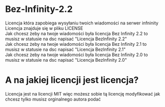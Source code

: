 # Bez-Infinity-2.2
Licencja która zapobiega wysyłaniu twoich wiadomości na serwer infninity
<br>
Licencja znajduje się w pliku LICENSE
<br>
Jak chcesz żeby na twoje wiadomości była licencja Bez Infinity 2.2 to musisz w statusie na dsc napisać "Licencja BezInfinity 2.2"
<br>
Jak chcesz żeby na twoje wiadomości była licencja Bez Infinity 2.1 to musisz w statusie na dsc napisać "Licencja BezInfinity 2.1"
<br>
Jak chcesz żeby na twoje wiadomości była licencja Bez Infinity 2.0 to musisz w statusie na dsc napisać "Licencja BezInfinity 2.0"
# A na jakiej licencji jest licencja?
Licencja jest na licencji MIT więc możesz sobie tą licencję modyfikować jak chcesz tylko musisz orginalnego autora podać
